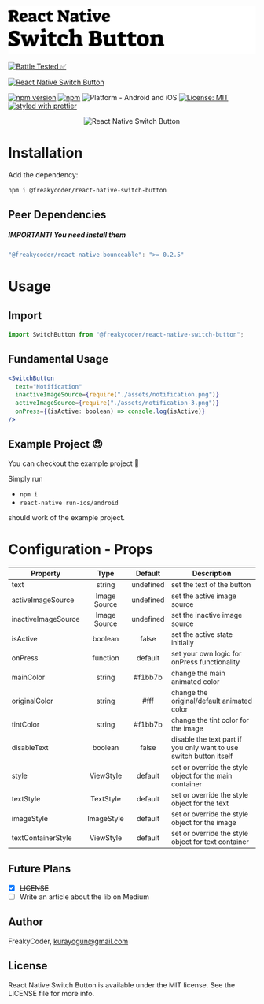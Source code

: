 <img alt="React Native Switch Button" src="assets/logo.png" width="1050"/>

[![Battle Tested ✅](https://img.shields.io/badge/-Battle--Tested%20%E2%9C%85-03666e?style=for-the-badge)](https://github.com/WrathChaos/react-native-switch-button)

[![React Native Switch Button](https://img.shields.io/badge/-Animated%20switch%20button%20with%20fully%20customizable%20React%20Native%20Component-orange?style=for-the-badge)](https://github.com/WrathChaos/react-native-switch-button)

[![npm version](https://img.shields.io/npm/v/@freakycoder/react-native-switch-button.svg?style=for-the-badge)](https://www.npmjs.com/package/@freakycoder/react-native-switch-button)
[![npm](https://img.shields.io/npm/dt/@freakycoder/react-native-switch-button.svg?style=for-the-badge)](https://www.npmjs.com/package/@freakycoder/react-native-switch-button)
![Platform - Android and iOS](https://img.shields.io/badge/platform-Android%20%7C%20iOS-blue.svg?style=for-the-badge)
[![License: MIT](https://img.shields.io/badge/License-MIT-green.svg?style=for-the-badge)](https://opensource.org/licenses/MIT)
[![styled with prettier](https://img.shields.io/badge/styled_with-prettier-ff69b4.svg?style=for-the-badge)](https://github.com/prettier/prettier)

<p align="center">
  <img alt="React Native Switch Button"
        src="assets/Screenshots/react-native-switch-button.gif" />
</p>

# Installation

Add the dependency:

```bash
npm i @freakycoder/react-native-switch-button
```

## Peer Dependencies

<h5><i>IMPORTANT! You need install them</i></h5>

```js
"@freakycoder/react-native-bounceable": ">= 0.2.5"
```

# Usage

## Import

```jsx
import SwitchButton from "@freakycoder/react-native-switch-button";
```

## Fundamental Usage

```jsx
<SwitchButton
  text="Notification"
  inactiveImageSource={require("./assets/notification.png")}
  activeImageSource={require("./assets/notification-3.png")}
  onPress={(isActive: boolean) => console.log(isActive)}
/>
```

## Example Project 😍

You can checkout the example project 🥰

Simply run

- `npm i`
- `react-native run-ios/android`

should work of the example project.

# Configuration - Props

| Property            |     Type     |  Default  | Description                                                        |
| ------------------- | :----------: | :-------: | ------------------------------------------------------------------ |
| text                |    string    | undefined | set the text of the button                                         |
| activeImageSource   | Image Source | undefined | set the active image source                                        |
| inactiveImageSource | Image Source | undefined | set the inactive image source                                      |
| isActive            |   boolean    |   false   | set the active state initially                                     |
| onPress             |   function   |  default  | set your own logic for onPress functionality                       |
| mainColor           |    string    |  #f1bb7b  | change the main animated color                                     |
| originalColor       |    string    |   #fff    | change the original/default animated color                         |
| tintColor           |    string    |  #f1bb7b  | change the tint color for the image                                |
| disableText         |   boolean    |   false   | disable the text part if you only want to use switch button itself |
| style               |  ViewStyle   |  default  | set or override the style object for the main container            |
| textStyle           |  TextStyle   |  default  | set or override the style object for the text                      |
| imageStyle          |  ImageStyle  |  default  | set or override the style object for the image                     |
| textContainerStyle  |  ViewStyle   |  default  | set or override the style object for text container                |

## Future Plans

- [x] ~~LICENSE~~
- [ ] Write an article about the lib on Medium

## Author

FreakyCoder, kurayogun@gmail.com

## License

React Native Switch Button is available under the MIT license. See the LICENSE file for more info.
